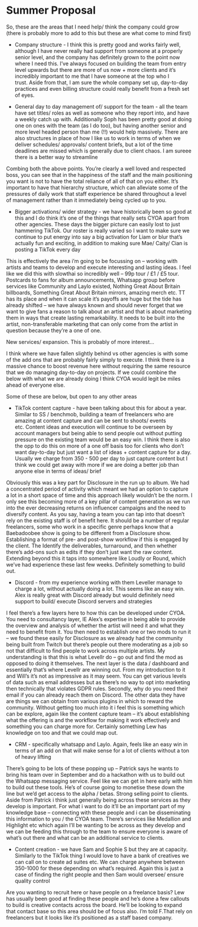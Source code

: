 # Summer Proposal

So, these are the areas that I need help/ think the company could grow (there is probably more to add to this but these are what come to mind first)

- Company structure - I think this is pretty good and works fairly well, although I have never really had support from someone at a properly senior level, and the company has definitely grown to the point now where I need this. I’ve always focused on building the team from entry level upwards but there are more of us now + more clients and it’s incredibly important to me that I have someone at the top who I trust. Aside from that, I am sure the whole company set up, day-to-day practices and even billing structure could really benefit from a fresh set of eyes.

- General day to day management of/ support for the team - all the team have set titles/ roles as well as someone who they report into, and have a weekly catch up with. Additionally Soph has been pretty good at doing one on ones with the team (as I do too), but having another senior and more level headed person than me (!!) would help massively. There are also structures in place of how I like us to work in terms of when we deliver schedules/ approvals/ content briefs, but a lot of the time deadlines are missed which is generally due to client chaos. I am sureee there is a better way to streamline

Combing both the above points. You’re clearly a well loved and respected boss, you can see that in the happiness of the staff and the main positioning you want is not to have the total reliance of all of that on you either. It’s important to have that hierarchy structure, which can alleviate some of the pressures of daily work that staff experience be shared throughout a level of management rather than it immediately being cycled up to you.

- Bigger activations/ wider strategy - we have historically been so good at this and I do think it’s one of the things that really sets CYOA apart from other agencies. These days the bigger picture can easily lost to just hammering TikTok. Our roster is really varied so I want to make sure we continue to put energy into say a big activation for Liam or blur that’s actually fun and exciting, in addition to making sure Mae/ Caity/ Cian is posting a TikTok every day

This is effectively the area i’m going to be focussing on – working with artists and teams to develop and execute interesting and lasting ideas. I feel like we did this with slowthai so incredibly well – 99p tour / £1 / £5 tour. Postcards to fans for album announcements, Whatsapp group before services like Community and Laylo existed, Nothing Great About Britain billboards, Something Great About Britain mirrors, amazing merch etc. TT has its place and when it can scale it’s payoffs are huge but the tide has already shifted – we have always known and should never forget that we want to give fans a reason to talk about an artist and that is about marketing them in ways that create lasting remarkability. It needs to be built into the artist, non-transferable marketing that can only come from the artist in question because they’re a one of one. 

New services/ expansion. This is probably of more interest...

I think where we have fallen slightly behind vs other agencies is with some of the add ons that are probably fairly simply to execute. I think there is a massive chance to boost revenue here without requiring the same resource that we do managing day-to-day on projects. If we could combine the below with what we are already doing I think CYOA would legit be miles ahead of everyone else.

Some of these are below, but open to any other areas

- TikTok content capture - have been talking about this for about a year. Similar to SS / benchmob, building a team of freelancers who are amazing at content capture and can be sent to shoots/ events etc. Content ideas and execution will continue to be overseen by account managers but being able to send people out without putting pressure on the existing team would be an easy win. I think there is also the opp to do this on more of a one off basis too for clients who don’t want day-to-day but just want a list of ideas + content capture for a day. Usually we charge from 350 - 500 per day to just capture content but I think we could get away with more if we are doing a better job than anyone else in terms of ideas/ brief

Obviously this was a key part for Disclosure in the run up to album. We had a concentrated period of activity which meant we had an option to capture a lot in a short space of time and this approach likely wouldn’t be the norm. I only see this becoming more of a key pillar of content generation as we run into the ever decreasing returns on influencer campaigns and the need to diversify content. As you say, having a team you can tap into that doesn’t rely on the existing staff is of benefit here. It should be a number of regular freelancers, some who work in a specific genre perhaps know that a Baebadoobee show is going to be different from a Disclosure show. Establishing a format of pre- and post-show workflow if this is engaged by the client. The Identify the deliverables, turnaround, and then whether there’s add-ons such as edits if they don’t just want the raw content. Extending beyond this it taps into somewhere like Loudly or Round, which we’ve had experience these last few weeks. Definitely something to build out.

- Discord - from my experience working with them Leveller manage to charge a lot, without actually doing a lot. This seems like an easy win. Alex is really great with Discord already but would definitely need support to build/ execute Discord servers and strategies

I feel there’s a few layers here to how this can be developed under CYOA. You need to consultancy layer, IE Alex’s expertise in being able to provide the overview and analysis of whether the artist will need it and what they need to benefit from it. You then need to establish one or two mods to run it – we found these easily for Disclosure as we already had the community being built from Twitch but there’s people out there moderating as a job so not that difficult to find people to work across multiple artists. My understanding is that this is what Levellr do – go out and find the mod as opposed to doing it themselves. The next layer is the data / dashboard and essentially that’s where Levellr are winning out. From my introduction to it and Will’s it’s not as impressive as it may seem. You can get various levels of data such as email addresses but as there’s no way to opt into marketing then technically that violates GDPR rules. Secondly, why do you need their email if you can already reach them on Discord. The other data they have are things we can obtain from various plugins in which to reward the community. Without getting too much into it i feel this is something which can be explore, again like the content capture team – it’s about establishing what the offering is and the workflow for making it work effectively and something you can charge more for. Certainly something Lew has knowledge on too and that we could map out.

- CRM - specifically whatsapp and Laylo. Again, feels like an easy win in terms of an add on that will make sense for a lot of clients without a ton of heavy lifting

There’s going to be lots of these popping up – Patrick says he wants to bring his team over in September and do a hackathon with us to build out the Whatsapp messaging service. Feel like we can get in here early with him to build out these tools. He’s of course going to monetise these down the line but we’d get access to the alpha / betas. Strong selling point to clients. Aside from Patrick i think just generally being across these services as they develop is important. For what i want to do it’ll be an important part of my knowledge base – connecting with these people and i can be disseminating this information to you / the CYOA team. There’s services like Medallion and  Highlight etc which again I’ll be wanting to be across as they develop and we can be feeding this through to the team to ensure everyone is aware of what’s out there and what can be an additional service to clients. 

- Content creation - we have Sam and Sophie S but they are at capacity. Similarly to the TikTok thing I would love to have a bank of creatives we can call on to create ad suites etc. We can charge anywhere between 350-1000 for these depending on what’s required. Again this is just a case of finding the right people and then Sam would oversee/ ensure quality control

Are you wanting to recruit here or have people on a freelance basis? Lew has usually been good at finding these people and he’s done a few callouts to build is creative contacts across the board. He’ll be looking to expand that contact base so this area should be of focus also. I’m told F.That rely on freelancers but it looks like it’s positioned as a staff based company.